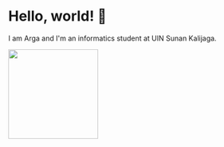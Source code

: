 # Hello, world! 👋

I am Arga and I'm an informatics student at UIN Sunan Kalijaga.

<p align="left">
<a href="https://github.com/dipoyonoarga">
  <img height="180em" src="https://github-readme-stats-eight-theta.vercel.app/api/top-langs/?username=dimasmds&layout=compact&langs_count=8&theme=algolia"/>
</a>

